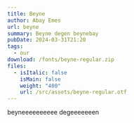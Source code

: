 ```yaml
---
title: Beyne
author: Abay Emes
url: beyne
summary: Beyne degen beynebay
pubDate: 2024-03-31T21:20
tags:
  - our
download: /fonts/beyne-regular.zip
files:
  - isItalic: false
    isMain: false
    weight: "400"
    url: /src/assets/beyne-regular.otf
---
```

beyneeeeeeeeee degeeeeeeen
